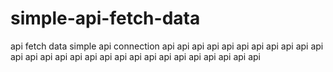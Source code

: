 # simple-api-fetch-data
api fetch data simple
api connection
api api api api api api api api api api api api api api api api api api api  api api api api api api api api api
  
